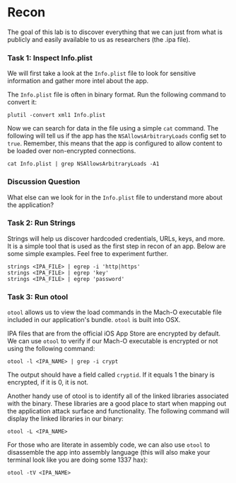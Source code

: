 # Recon
The goal of this lab is to discover everything that we can just from what is publicly and easily available to us as researchers (the .ipa file). 

### Task 1: Inspect Info.plist
We will first take a look at the `Info.plist` file to look for sensitive information and gather more intel about the app.

The `Info.plist` file is often in binary format. Run the following command to convert it:
```
plutil -convert xml1 Info.plist
```

Now we can search for data in the file using a simple `cat` command. The following will tell us if the app has the `NSAllowsArbitraryLoads` config set to `true`. Remember, this means that the app is configured to allow content to be loaded over non-encrypted connections.

```
cat Info.plist | grep NSAllowsArbitraryLoads -A1
```

### Discussion Question
What else can we look for in the `Info.plist` file to understand more about the application?

### Task 2: Run Strings
Strings will help us discover hardcoded credentials, URLs, keys, and more. It is a simple tool that is used as the first step in recon of an app. Below are some simple examples. Feel free to experiment further.

```
strings <IPA_FILE> | egrep -i 'http|https'
strings <IPA_FILE> | egrep 'key'
strings <IPA_FILE> | egrep 'password'

```

### Task 3: Run otool

`otool` allows us to view the load commands in the Mach-O executable file included in our application's bundle. `otool` is built into OSX. 

IPA files that are from the official iOS App Store are encrypted by default. We can use `otool` to verify if our Mach-O executable is encrypted or not using the following command:

```
otool -l <IPA_NAME> | grep -i crypt
```
The output should have a field called `cryptid`. If it equals 1 the binary is encrypted, if it is 0, it is not.

Another handy use of otool is to identify all of the linked libraries associated with the binary. These libraries are a good place to start when mapping out the application attack surface and functionality. The following command will display the linked libraries in our binary:

```
otool -L <IPA_NAME>
```

For those who are literate in assembly code, we can also use `otool` to disassemble the app into assembly language (this will also make your terminal look like you are doing some 1337 hax):

```
otool -tV <IPA_NAME>
```
